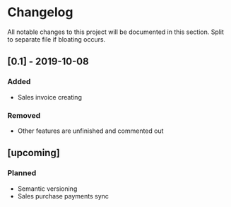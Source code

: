 # Changelog
All notable changes to this project will be documented in this section. Split to separate file if bloating occurs.

## [0.1] - 2019-10-08
### Added
- Sales invoice creating
### Removed
- Other features are unfinished and commented out

## [upcoming]
### Planned
- Semantic versioning
- Sales purchase payments sync
